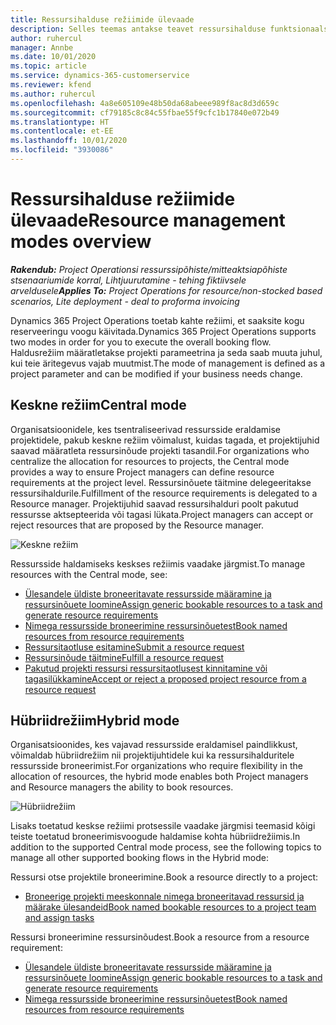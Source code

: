 ```yaml
---
title: Ressursihalduse režiimide ülevaade
description: Selles teemas antakse teavet ressursihalduse funktsionaalsusest Dynamics 365 Project Operationsis.
author: ruhercul
manager: Annbe
ms.date: 10/01/2020
ms.topic: article
ms.service: dynamics-365-customerservice
ms.reviewer: kfend
ms.author: ruhercul
ms.openlocfilehash: 4a8e605109e48b50da68abeee989f8ac8d3d659c
ms.sourcegitcommit: cf79185c8c84c55fbae55f9cfc1b17840e072b49
ms.translationtype: HT
ms.contentlocale: et-EE
ms.lasthandoff: 10/01/2020
ms.locfileid: "3930086"
---
```

# <a name="resource-management-modes-overview"></a><span data-ttu-id="0be9f-103">Ressursihalduse režiimide ülevaade</span><span class="sxs-lookup"><span data-stu-id="0be9f-103">Resource management modes overview</span></span>

<span data-ttu-id="0be9f-104">_**Rakendub:** Project Operationsi ressurssipõhiste/mitteaktsiapõhiste stsenaariumide korral,  Lihtjuurutamine - tehing fiktiivsele arveldusele_</span><span class="sxs-lookup"><span data-stu-id="0be9f-104">_**Applies To:** Project Operations for resource/non-stocked based scenarios, Lite deployment - deal to proforma invoicing_</span></span>


<span data-ttu-id="0be9f-105">Dynamics 365 Project Operations toetab kahte režiimi, et saaksite kogu reserveeringu voogu käivitada.</span><span class="sxs-lookup"><span data-stu-id="0be9f-105">Dynamics 365 Project Operations supports two modes in order for you to execute the overall booking flow.</span></span> <span data-ttu-id="0be9f-106">Haldusrežiim määratletakse projekti parameetrina ja seda saab muuta juhul, kui teie äritegevus vajab muutmist.</span><span class="sxs-lookup"><span data-stu-id="0be9f-106">The mode of management is defined as a project parameter and can be modified if your business needs change.</span></span>    

## <a name="central-mode"></a><span data-ttu-id="0be9f-107">Keskne režiim</span><span class="sxs-lookup"><span data-stu-id="0be9f-107">Central mode</span></span>
<span data-ttu-id="0be9f-108">Organisatsioonidele, kes tsentraliseerivad ressursside eraldamise projektidele, pakub keskne režiim võimalust, kuidas tagada, et projektijuhid saavad määratleta ressursinõude projekti tasandil.</span><span class="sxs-lookup"><span data-stu-id="0be9f-108">For organizations who centralize the allocation for resources to projects, the Central mode provides a way to ensure Project managers can define resource requirements at the project level.</span></span> <span data-ttu-id="0be9f-109">Ressursinõuete täitmine delegeeritakse ressursihaldurile.</span><span class="sxs-lookup"><span data-stu-id="0be9f-109">Fulfillment of the resource requirements is delegated to a Resource manager.</span></span> <span data-ttu-id="0be9f-110">Projektijuhid saavad ressursihalduri poolt pakutud ressursse aktsepteerida või tagasi lükata.</span><span class="sxs-lookup"><span data-stu-id="0be9f-110">Project managers can accept or reject resources that are proposed by the Resource manager.</span></span>

![Keskne režiim](./media/resource-management-central.png)

<span data-ttu-id="0be9f-112">Ressursside haldamiseks keskses režiimis vaadake järgmist.</span><span class="sxs-lookup"><span data-stu-id="0be9f-112">To manage resources with the Central mode, see:</span></span>

- [<span data-ttu-id="0be9f-113">Ülesandele üldiste broneeritavate ressursside määramine ja ressursinõuete loomine</span><span class="sxs-lookup"><span data-stu-id="0be9f-113">Assign generic bookable resources to a task and generate resource requirements</span></span>](https://docs.microsoft.com/dynamics365/project-service/assign-generic-bookable-resource)
- [<span data-ttu-id="0be9f-114">Nimega ressursside broneerimine ressursinõuetest</span><span class="sxs-lookup"><span data-stu-id="0be9f-114">Book named resources from resource requirements</span></span>](https://docs.microsoft.com/dynamics365/project-service/book-named-resource)
- [<span data-ttu-id="0be9f-115">Ressursitaotluse esitamine</span><span class="sxs-lookup"><span data-stu-id="0be9f-115">Submit a resource request</span></span>](https://docs.microsoft.com/dynamics365/project-service/submit-resource-request)
- [<span data-ttu-id="0be9f-116">Ressursinõude täitmine</span><span class="sxs-lookup"><span data-stu-id="0be9f-116">Fulfill a resource request</span></span>](https://docs.microsoft.com/dynamics365/project-service/resource-management-fulfill-requests)
- [<span data-ttu-id="0be9f-117">Pakutud projekti ressursi ressursitaotlusest kinnitamine või tagasilükkamine</span><span class="sxs-lookup"><span data-stu-id="0be9f-117">Accept or reject a proposed project resource from a resource request</span></span>](https://docs.microsoft.com/dynamics365/project-service/accept-reject-proposed-resource)

## <a name="hybrid-mode"></a><span data-ttu-id="0be9f-118">Hübriidrežiim</span><span class="sxs-lookup"><span data-stu-id="0be9f-118">Hybrid mode</span></span>
<span data-ttu-id="0be9f-119">Organisatsioonides, kes vajavad ressursside eraldamisel paindlikkust, võimaldab hübriidrežiim nii projektijuhtidele kui ka ressursihalduritele ressursside broneerimist.</span><span class="sxs-lookup"><span data-stu-id="0be9f-119">For organizations who require flexibility in the allocation of resources, the hybrid mode enables both Project managers and Resource managers the ability to book resources.</span></span>

![Hübriidrežiim](./media/resource-management-hybrid.png)

<span data-ttu-id="0be9f-121">Lisaks toetatud keskse režiimi protsessile vaadake järgmisi teemasid kõigi teiste toetatud broneerimisvoogude haldamise kohta hübriidrežiimis.</span><span class="sxs-lookup"><span data-stu-id="0be9f-121">In addition to the supported Central mode process, see the following topics to manage all other supported booking flows in the Hybrid mode:</span></span>

<span data-ttu-id="0be9f-122">Ressursi otse projektile broneerimine.</span><span class="sxs-lookup"><span data-stu-id="0be9f-122">Book a resource directly to a project:</span></span>
- [<span data-ttu-id="0be9f-123">Broneerige projekti meeskonnale nimega broneeritavad ressursid ja määrake ülesandeid</span><span class="sxs-lookup"><span data-stu-id="0be9f-123">Book named bookable resources to a project team and assign tasks</span></span>](https://docs.microsoft.com/dynamics365/project-service/assign-named-bookable-resource)

<span data-ttu-id="0be9f-124">Ressursi broneerimine ressursinõudest.</span><span class="sxs-lookup"><span data-stu-id="0be9f-124">Book a resource from a resource requirement:</span></span>
- [<span data-ttu-id="0be9f-125">Ülesandele üldiste broneeritavate ressursside määramine ja ressursinõuete loomine</span><span class="sxs-lookup"><span data-stu-id="0be9f-125">Assign generic bookable resources to a task and generate resource requirements</span></span>](https://docs.microsoft.com/dynamics365/project-service/assign-generic-bookable-resource)
- [<span data-ttu-id="0be9f-126">Nimega ressursside broneerimine ressursinõuetest</span><span class="sxs-lookup"><span data-stu-id="0be9f-126">Book named resources from resource requirements</span></span>](https://docs.microsoft.com/dynamics365/project-service/book-named-resource)
